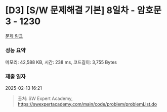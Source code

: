 # [D3] [S/W 문제해결 기본] 8일차 - 암호문3 - 1230 

[문제 링크](https://swexpertacademy.com/main/code/problem/problemDetail.do?contestProbId=AV14zIwqAHwCFAYD) 

### 성능 요약

메모리: 42,588 KB, 시간: 238 ms, 코드길이: 3,755 Bytes

### 제출 일자

2025-02-13 16:21



> 출처: SW Expert Academy, https://swexpertacademy.com/main/code/problem/problemList.do